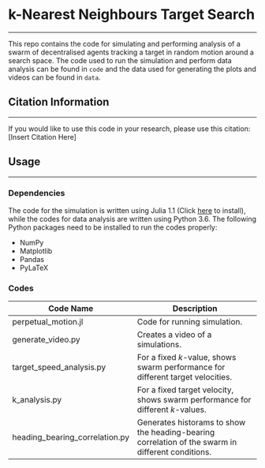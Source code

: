 # k-Nearest Neighbours Target Search
***
This repo contains the code for simulating and performing analysis of a swarm of decentralised agents tracking a target in random motion around a search space. The code used to run the simulation and perform data analysis can be found in `code` and the data used for generating the plots and videos can be found in `data`.

## Citation Information
***
If you would like to use this code in your research, please use this citation:
[Insert Citation Here]

## Usage
***
### Dependencies
The code for the simulation is written using Julia 1.1 (Click [here](https://julialang.org/) to install), while the codes for data analysis are written using Python 3.6. The following Python packages need to be installed to run the codes properly:

- NumPy
- Matplotlib
- Pandas
- PyLaTeX

### Codes
|Code Name| Description|
|---------|------------|
|perpetual_motion.jl| Code for running simulation.|
|generate_video.py| Creates a video of a simulations.|
|target_speed_analysis.py| For a fixed *k*-value, shows swarm performance for different target velocities.|
|k_analysis.py| For a fixed target velocity, shows swarm performance for different *k*-values.|
|heading_bearing_correlation.py| Generates historams to show the heading-bearing correlation of the swarm in different conditions.|
